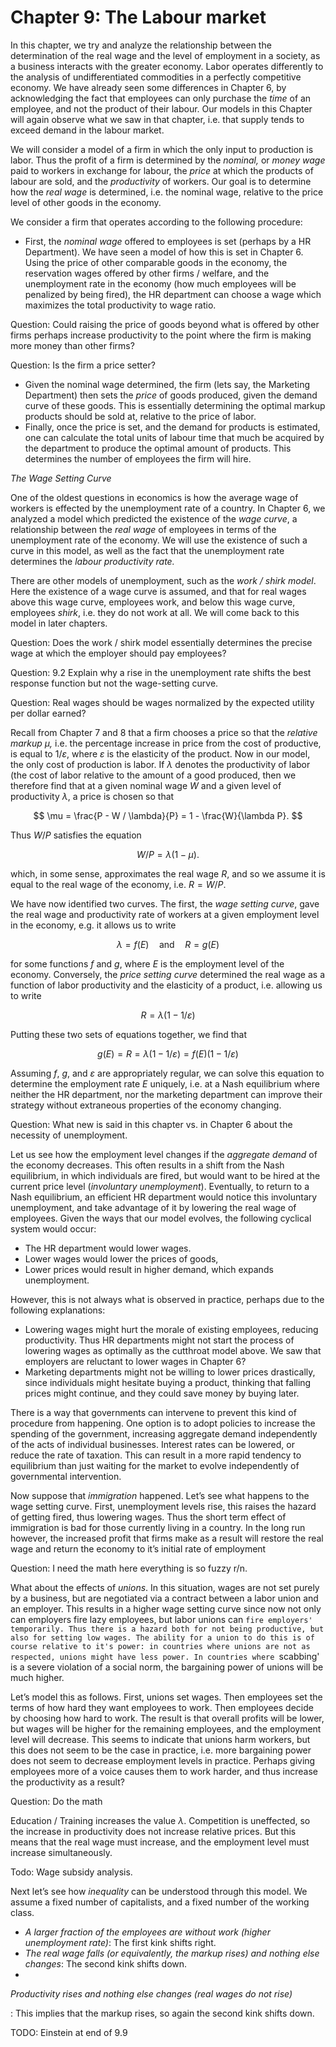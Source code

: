 # Chapter 9: The Labour market

In this chapter, we try and analyze the relationship between the determination of the real wage and the level of employment in a society, as a business interacts with the greater economy. Labor operates differently to the analysis of undifferentiated commodities in a perfectly competitive economy. We have already seen some differences in Chapter 6, by acknowledging the fact that employees can only purchase the *time* of an employee, and not the product of their labour. Our models in this Chapter will again observe what we saw in that chapter, i.e. that supply tends to exceed demand in the labour market.

We will consider a model of a firm in which the only input to production is labor. Thus the profit of a firm is determined by the *nominal,* or *money wage* paid to workers in exchange for labour, the *price* at which the products of labour are sold, and the *productivity* of workers. Our goal is to determine how the *real wage* is determined, i.e. the nominal wage, relative to the price level of other goods in the economy.

We consider a firm that operates according to the following procedure:

- First, the *nominal wage* offered to employees is set (perhaps by a HR Department). We have seen a model of how this is set in Chapter 6. Using the price of other comparable goods in the economy, the reservation wages offered by other firms / welfare, and the unemployment rate in the economy (how much employees will be penalized by being fired), the HR department can choose a wage which maximizes the total productivity to wage ratio.

Question: Could raising the price of goods beyond what is offered by other firms perhaps increase productivity to the point where the firm is making more money than other firms?

Question: Is the firm a price setter?
- Given the nominal wage determined, the firm (lets say, the Marketing Department) then sets the *price* of goods produced, given the demand curve of these goods. This is essentially determining the optimal markup products should be sold at, relative to the price of labor.
- Finally, once the price is set, and the demand for products is estimated, one can calculate the total units of labour time that much be acquired by the department to produce the optimal amount of products. This determines the number of employees the firm will hire.

*The Wage Setting Curve*

One of the oldest questions in economics is how the average wage of workers is effected by the unemployment rate of a country. In Chapter 6, we analyzed a model which predicted the existence of the *wage curve*, a relationship between the *real wage* of employees in terms of the unemployment rate of the economy. We will use the existence of such a curve in this model, as well as the fact that the unemployment rate determines the *labour productivity rate.*

There are other models of unemployment, such as the *work / shirk model*. Here the existence of a wage curve is assumed, and that for real wages above this wage curve, employees work, and below this wage curve, employees *shirk*, i.e. they do not work at all. We will come back to this model in later chapters.

Question: Does the work / shirk model essentially determines the precise wage at which the employer should pay employees?

Question: 9.2 Explain why a rise in the unemployment rate shifts the best response function but not the wage-setting curve.

Question: Real wages should be wages normalized by the expected utility per dollar earned?

Recall from Chapter 7 and 8 that a firm chooses a price so that the *relative markup $\mu$,* i.e. the percentage increase in price from the cost of productive, is equal to $1/\varepsilon$, where $\varepsilon$ is the elasticity of the product. Now in our model, the only cost of production is labor. If $\lambda$ denotes the productivity of labor (the cost of labor relative to the amount of a good produced, then we therefore find that at a given nominal wage $W$ and a given level of productivity $\lambda$, a price is chosen so that

$$
\mu = \frac{P - W / \lambda}{P} = 1 - \frac{W}{\lambda P}.
$$

Thus $W/P$ satisfies the equation

$$
W/P = \lambda(1 - \mu).
$$

which, in some sense, approximates the real wage $R$, and so we assume it is equal to the real wage of the economy, i.e. $R = W/P$.

We have now identified two curves. The first, the *wage setting curve*, gave the real wage and productivity rate of workers at a given employment level in the economy, e.g. it allows us to write

$$
\lambda = f(E) \quad\text{and}\quad R = g(E)
$$

for some functions $f$ and $g$, where $E$ is the employment level of the economy. Conversely, the *price setting curve* determined the real wage as a function of labor productivity and the elasticity of a product, i.e. allowing us to write

$$
R = \lambda(1 - 1/\varepsilon)
$$

Putting these two sets of equations together, we find that

$$
g(E) = R = \lambda(1 - 1/\varepsilon) = f(E) (1 - 1/\varepsilon)
$$

Assuming $f$, $g$, and $\varepsilon$ are appropriately regular, we can solve this equation to determine the employment rate $E$ uniquely, i.e. at a Nash equilibrium where neither the HR department, nor the marketing department can improve their strategy without extraneous properties of the economy changing.

Question: What new is said in this chapter vs. in Chapter 6 about the necessity of unemployment.

Let us see how the employment level changes if the *aggregate demand* of the economy decreases. This often results in a shift from the Nash equilibrium, in which individuals are fired, but would want to be hired at the current price level (*involuntary unemployment*). Eventually, to return to a Nash equilibrium, an efficient HR department would notice this involuntary unemployment, and take advantage of it by lowering the real wage of employees. Given the ways that our model evolves, the following cyclical system would occur:

- The HR department would lower wages.
- Lower wages would lower the prices of goods,
- Lower prices would result in higher demand, which expands unemployment.

However, this is not always what is observed in practice, perhaps due to the following explanations:

- Lowering wages might hurt the morale of existing employees, reducing productivity. Thus HR departments might not start the process of lowering wages as optimally as the cutthroat model above. We saw that employers are reluctant to lower wages in Chapter 6?
- Marketing departments might not be willing to lower prices drastically, since individuals might hesitate buying a product, thinking that falling prices might continue, and they could save money by buying later.

There is a way that governments can intervene to prevent this kind of procedure from happening. One option is to adopt policies to increase the spending of the government, increasing aggregate demand independently of the acts of individual businesses. Interest rates can be lowered, or reduce the rate of taxation. This can result in a more rapid tendency to equilibrium than just waiting for the market to evolve independently of governmental intervention.

Now suppose that *immigration* happened. Let’s see what happens to the wage setting curve. First, unemployment levels rise, this raises the hazard of getting fired, thus lowering wages. Thus the short term effect of immigration is bad for those currently living in a country. In the long run however, the increased profit that firms make as a result will restore the real wage and return the economy to it’s initial rate of employment

Question: I need the math here everything is so fuzzy r/n.

What about the effects of *unions*. In this situation, wages are not set purely by a business, but are negotiated via a contract between a labor union and an employer. This results in a higher wage setting curve since now not only can employers fire lazy employees, but labor unions can `fire employers' temporarily. Thus there is a hazard both for not being productive, but also for setting low wages. The ability for a union to do this is of course relative to it's power: in countries where unions are not as respected, unions might have less power. In countries where `scabbing' is a severe violation of a social norm, the bargaining power of unions will be much higher.

Let’s model this as follows. First, unions set wages. Then employees set the terms of how hard they want employees to work. Then employees decide by choosing how hard to work. The result is that overall profits will be lower, but wages will be higher for the remaining employees, and the employment level will decrease. This seems to indicate that unions harm workers, but this does not seem to be the case in practice, i.e. more bargaining power does not seem to decrease employment levels in practice. Perhaps giving employees more of a voice causes them to work harder, and thus increase the productivity as a result?

Question: Do the math

Education / Training increases the value $\lambda$. Competition is uneffected, so the increase in productivity does not increase relative prices. But this means that the real wage must increase, and the employment level must increase simultaneously.

Todo: Wage subsidy analysis.

Next let’s see how *inequality* can be understood through this model. We assume a fixed number of capitalists, and a fixed number of the working class.

- *A larger fraction of the employees are without work (higher unemployment rate)*: The first kink shifts right.
- *The real wage falls (or equivalently, the markup rises) and nothing else changes*: The second kink shifts down.
- 

*Productivity rises and nothing else changes (real wages do not rise)*

: This implies that the markup rises, so again the second kink shifts down.

TODO: Einstein at end of 9.9